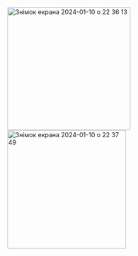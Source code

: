 <img width="278" alt="Знімок екрана 2024-01-10 о 22 36 13" src="https://github.com/antila3567/Tail-App-SwiftUI/assets/69010621/2576e527-3cfa-4c52-a876-30399e86ca62">
<img width="268" alt="Знімок екрана 2024-01-10 о 22 37 49" src="https://github.com/antila3567/Tail-App-SwiftUI/assets/69010621/77d5a522-9c2d-4269-b1e8-9a0af16af9e1">
